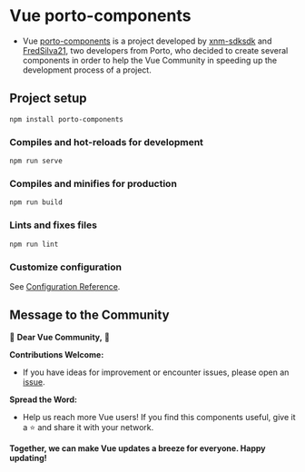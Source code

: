 # Vue porto-components

- Vue [porto-components](https://github.com/xnm-sdksdk/porto-components) is a project developed by [xnm-sdksdk](https://github.com/xnm-sdksdk) and [FredSilva21](https://github.com/FredSilva21), two developers from Porto, who decided to create several components in order to help the Vue Community in speeding up the development process of a project.

## Project setup
```
npm install porto-components
```

### Compiles and hot-reloads for development
```
npm run serve
```

### Compiles and minifies for production
```
npm run build
```

### Lints and fixes files
```
npm run lint
```

### Customize configuration
See [Configuration Reference](https://cli.vuejs.org/config/).


## Message to the Community
🚀 **Dear Vue Community,** 🚀

**Contributions Welcome:**
- If you have ideas for improvement or encounter issues, please open an [issue](https://github.com/xnm-sdksdk/porto-components/issues).

**Spread the Word:**
- Help us reach more Vue users! If you find this components useful, give it a ⭐️ and share it with your network.

**Together, we can make Vue updates a breeze for everyone. Happy updating!**
